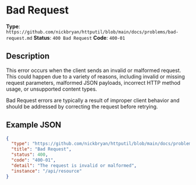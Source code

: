 # Bad Request
**Type**: `https://github.com/nickbryan/httputil/blob/main/docs/problems/bad-request.md`
**Status**: `400 Bad Request`
**Code**: `400-01`

## Description
This error occurs when the client sends an invalid or malformed request. This could happen due to a variety of reasons, 
including invalid or missing request parameters, malformed JSON payloads, incorrect HTTP method usage, or unsupported 
content types.

Bad Request errors are typically a result of improper client behavior and should be addressed by correcting the request 
before retrying.

## Example JSON
```json
{
  "type": "https://github.com/nickbryan/httputil/blob/main/docs/problems/bad-request.md",
  "title": "Bad Request",
  "status": 400,
  "code": "400-01",
  "detail": "The request is invalid or malformed",
  "instance": "/api/resource"
}
```

